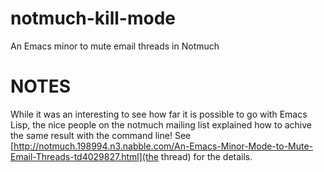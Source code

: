 notmuch-kill-mode
=================

An Emacs minor to mute email threads in Notmuch 

# NOTES #

While it was an interesting to see how far it is possible to
go with Emacs Lisp, the nice people on the notmuch mailing list
explained how to achive the same result with the command line! See
[http://notmuch.198994.n3.nabble.com/An-Emacs-Minor-Mode-to-Mute-Email-Threads-td4029827.html](the
thread) for the details.
